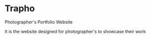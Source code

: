 # Trapho
Photographer's Portfolio Website

It is the website designed for photographer's to showcase their work
